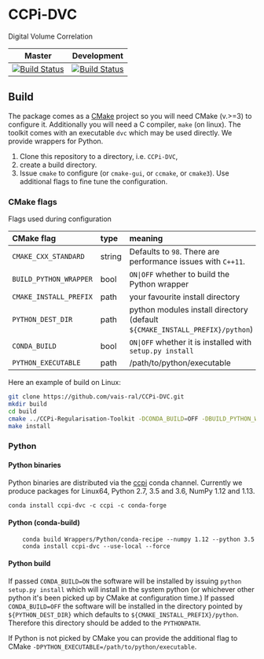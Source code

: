 # CCPi-DVC
Digital Volume Correlation


| Master | Development |
|--------|-------------|
| [![Build Status](https://anvil.softeng-support.ac.uk/jenkins/buildStatus/icon?job=CILsingle/CCPi-DVC)](https://anvil.softeng-support.ac.uk/jenkins/job/CILsingle/job/CCPi-DVC/) | [![Build Status](https://anvil.softeng-support.ac.uk/jenkins/buildStatus/icon?job=CILsingle/CCPi-DVC-dev)](https://anvil.softeng-support.ac.uk/jenkins/job/CILsingle/job/CCPi-DVC-dev/) |

## Build

The package comes as a [CMake](https://cmake.org) project so you will need CMake (v.>=3) to configure it. Additionally you will need a C compiler, `make` (on linux). The toolkit comes with an executable `dvc` which may be used directly. We provide wrappers for Python.

1. Clone this repository to a directory, i.e. `CCPi-DVC`, 
2. create a build directory. 
3. Issue `cmake` to configure (or `cmake-gui`, or `ccmake`, or `cmake3`). Use additional flags to fine tune the configuration. 

### CMake flags
Flags used during configuration

| CMake flag | type | meaning |
|:---|:----|:----|
| `CMAKE_CXX_STANDARD` | string | Defaults to `98`. There are performance issues with `C++11`.
| `BUILD_PYTHON_WRAPPER` | bool | `ON\|OFF` whether to build the Python wrapper |
| `CMAKE_INSTALL_PREFIX` | path | your favourite install directory |
| `PYTHON_DEST_DIR` | path | python modules install directory (default `${CMAKE_INSTALL_PREFIX}/python`) |
| `CONDA_BUILD`| bool | `ON\|OFF` whether it is installed with `setup.py install`|
|`PYTHON_EXECUTABLE` | path | /path/to/python/executable|

Here an example of build on Linux:

```bash
git clone https://github.com/vais-ral/CCPi-DVC.git
mkdir build
cd build
cmake ../CCPi-Regularisation-Toolkit -DCONDA_BUILD=OFF -DBUILD_PYTHON_WRAPPER=ON -DCMAKE_BUILD_TYPE=Release -DCMAKE_INSTALL_PREFIX=<your favourite install directory>
make install
```

### Python
#### Python binaries
Python binaries are distributed via the [ccpi](https://anaconda.org/ccpi/ccpi-dvc) conda channel. Currently we produce packages for Linux64, Python 2.7, 3.5 and 3.6, NumPy 1.12 and 1.13.

```
conda install ccpi-dvc -c ccpi -c conda-forge
```

#### Python (conda-build)
```
	conda build Wrappers/Python/conda-recipe --numpy 1.12 --python 3.5 
	conda install ccpi-dvc --use-local --force
```

#### Python build

If passed `CONDA_BUILD=ON` the software will be installed by issuing `python setup.py install` which will install in the system python (or whichever other python it's been picked up by CMake at configuration time.) 
If passed `CONDA_BUILD=OFF` the software will be installed in the directory pointed by `${PYTHON_DEST_DIR}` which defaults to `${CMAKE_INSTALL_PREFIX}/python`. Therefore this directory should be added to the `PYTHONPATH`.

If Python is not picked by CMake you can provide the additional flag to CMake `-DPYTHON_EXECUTABLE=/path/to/python/executable`.
